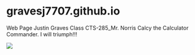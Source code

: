 # gravesj7707.github.io

Web Page
Justin Graves
Class CTS-285_Mr. Norris
Calcy the Calculator Commander.
I will triumph!!! 

<img src="img/>/calc.jpg" ></img>
